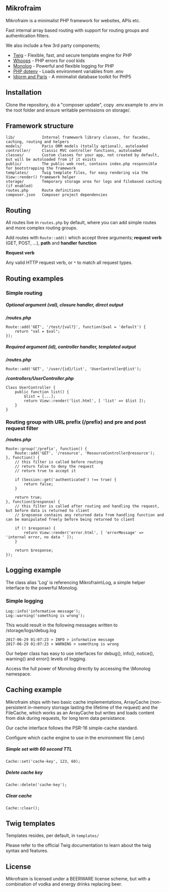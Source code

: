 ## Mikrofraim

Mikrofraim is a minimalist PHP framework for websites, APIs etc.

Fast internal array based routing with support for routing groups and authentication filters.

We also include a few 3rd party components;

- [Twig](https://github.com/twigphp/Twig) - Flexible, fast, and secure template engine for PHP
- [Whoops](https://github.com/filp/whoops) - PHP errors for cool kids
- [Monolog](https://github.com/Seldaek/monolog) - Powerful and flexible logging for PHP
- [PHP dotenv](https://github.com/vlucas/phpdotenv) - Loads environment variables from .env
- [Idiorm and Paris](http://j4mie.github.io/idiormandparis/) - A minimalist database toolkit for PHP5

## Installation

Clone the repository, do a "composer update", copy .env.example to .env in the root folder and ensure writable permissions on storage/.

## Framework structure
```
lib/            Internal framework library classes, for facades, caching, routing and helpers
models/         Paris ORM models (totally optional), autoloaded
controller/     Classic MVC controller functions, autoloaded
classes/        Custom classes for your app, not created by default, but will be autoloaded from if it exists
public/         The public web root, contains index.php responsible for bootstrapping the framework
templates/      Twig template files, for easy rendering via the View::render() framework helper
storage/        Temporary storage area for logs and filebased caching (if enabled)
routes.php      Route definitions
composer.json   Composer project dependencies
```

## Routing

All routes live in `routes.php` by default, where you can add simple routes and more complex routing groups.

Add routes with `Route::add()` which accept three arguments; **request verb** (GET, POST, ...), **path** and **handler function**

**Request verb**

Any valid HTTP request verb, or `*` to match all request types.

## Routing examples
### Simple routing
##### Optional argument (val), closure handler, direct output
***/routes.php***
```
Route::add('GET', '/test/{val?}', function($val = 'default') {
    return "val = $val";
});
```
##### Required argument (id), controller handler, templated output
***/routes.php***
```
Route::add('GET', '/user/{id}/list', 'UserController@list');
```
***/controllers/UserController.php***
```
Class UserController {
    public function list() {
        $list = [...];
        return View::render('list.html', [ 'list' => $list ]);
    }
}
```
### Routing group with URL prefix (/prefix) and pre and post request filter
***/routes.php***
```
Route::group('/prefix', function() {
    Route::add('GET', '/resource', 'ResourceController@resource');
}, function() {
    // this filter is called before routing
    // return false to deny the request
    // return true to accept it

    if (Session::get('authenticated') !== true) {
        return false;
    }

    return true;
}, function($response) {
    // this filter is called after routing and handling the request, but before data is returned to client
    // $repsonse contains any returned data from handling function and can be manipulated freely before being returned to client

    if (! $response) {
        return View::render('error.html', [ 'errorMessage' => 'internal error, no data ' ]);
    }

    return $response;
});
```

## Logging example
The class alias 'Log' is referencing Mikrofraim\Log, a simple helper interface to the powerful Monolog.
### Simple logging
```
Log::info('informative message');
Log::warning('something is wrong');
```
This would result in the following messages written to /storage/logs/debug.log
```
2017-06-29 01:07:23 > INFO > informative message
2017-06-29 01:07:23 > WARNING > something is wrong
```
Our helper class has easy to use interfaces for debug(), info(), notice(), warning() and error() levels of logging.

Access the full power of Monolog directly by accessing the \Monolog namespace.

## Caching example
Mikrofraim ships with two basic cache implementations, ArrayCache (non-persistent in-memory storrage lasting the lifetime of the request) and the FileCache, which works as an ArrayCache but writes and loads content from disk during requests, for long term data persistance.

Our cache interface follows the PSR-16 simple-cache standard.

Configure which cache engine to use in the environment file (.env)

##### Simple set with 60 second TTL
```
Cache::set('cache-key', 123, 60);
```

##### Delete cache key
```
Cache::delete('cache-key');
```

##### Clear cache
```
Cache::clear();
```

## Twig templates
Templates resides, per default, in `templates/`

Please refer to the official Twig documentation to learn about the twig syntax and features.
## License

Mikrofraim is licensed under a BEERWARE license scheme, but with a combination of vodka and energy drinks replacing beer.
